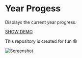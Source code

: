 # Year Progess

Displays the current year progress.

[SHOW DEMO](https://codepen.io/tolgacesur/full/mdyrxON)

This repository is created for fun :smile:

![Screenshot](https://codepen.io/tolgacesur/pen/mdyrxON/image/large.png)